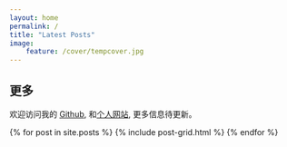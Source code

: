 ```yaml
---
layout: home
permalink: /
title: "Latest Posts"
image: 
    feature: /cover/tempcover.jpg
---
```


<div class="tiles">

<div class="tile">
  <h2 class="post-title">更多</h2>
  <p class="post-excerpt">欢迎访问我的 <a href="https://github.com/HuskyTGame">Github</a>, 和<a href="https://huskytgame.github.io/">个人网站</a>, 更多信息待更新。</p>
</div><!-- /.tile -->
<div class="tiles">
{% for post in site.posts %}
	{% include post-grid.html %}
{% endfor %}
</div><!-- /.tiles -->

